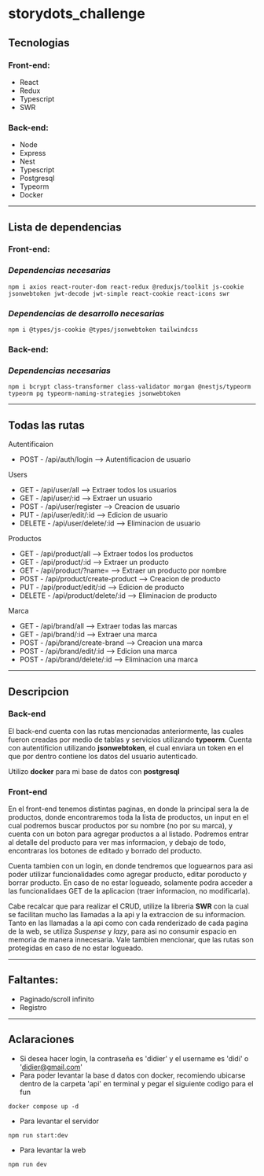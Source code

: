 # storydots_challenge

## Tecnologias
### Front-end:
- React
- Redux
- Typescript
- SWR
### Back-end:
- Node
- Express
- Nest
- Typescript
- Postgresql
- Typeorm
- Docker
---
## Lista de dependencias
### Front-end:
### _Dependencias necesarias_
```
npm i axios react-router-dom react-redux @reduxjs/toolkit js-cookie jsonwebtoken jwt-decode jwt-simple react-cookie react-icons swr
```
### _Dependencias de desarrollo necesarias_
```
npm i @types/js-cookie @types/jsonwebtoken tailwindcss
```
### Back-end:
### _Dependencias necesarias_
```
npm i bcrypt class-transformer class-validator morgan @nestjs/typeorm typeorm pg typeorm-naming-strategies jsonwebtoken
```
---
## Todas las rutas
Autentificaion
- POST - /api/auth/login --> Autentificacion de usuario

Users
- GET - /api/user/all --> Extraer todos los usuarios
- GET - /api/user/:id --> Extraer un usuario
- POST - /api/user/register --> Creacion de usuario
- PUT - /api/user/edit/:id --> Edicion de usuario
- DELETE - /api/user/delete/:id --> Eliminacion de usuario

Productos
- GET - /api/product/all --> Extraer todos los productos
- GET - /api/product/:id --> Extraer un producto
- GET - /api/product/?name= --> Extraer un producto por nombre
- POST - /api/product/create-product --> Creacion de producto
- PUT - /api/product/edit/:id --> Edicion de producto
- DELETE - /api/product/delete/:id --> Eliminacion de producto

Marca
- GET - /api/brand/all --> Extraer todas las marcas
- GET - /api/brand/:id --> Extraer una marca
- POST - /api/brand/create-brand --> Creacion una marca
- POST - /api/brand/edit/:id --> Edicion una marca
- POST - /api/brand/delete/:id --> Eliminacion una marca
---
## Descripcion
### Back-end
El back-end cuenta con las rutas mencionadas anteriormente, las cuales fueron creadas por medio de tablas y servicios utilizando **typeorm**.
Cuenta con autentificion utilizando **jsonwebtoken**, el cual enviara un token en el que por dentro contiene los datos del usuario autenticado.

Utilizo **docker** para mi base de datos con **postgresql**

### Front-end
En el front-end tenemos distintas paginas, en donde la principal sera la de productos, donde encontraremos toda la lista de productos, un input en el cual podremos buscar productos por su nombre (no por su marca), y cuenta con un boton para agregar productos a al listado.
Podremos entrar al detalle del producto para ver mas informacion, y debajo de todo, encontraras los botones de editado y borrado del producto.

Cuenta tambien con un login, en donde tendremos que loguearnos para asi poder utilizar funcionalidades como agregar producto, editar poroducto y borrar producto. En caso de no estar logueado, solamente podra acceder a las funcionalidaes GET de la aplicacion (traer informacion, no modificarla).

Cabe recalcar que para realizar el CRUD, utilize la libreria **SWR** con la cual se facilitan mucho las llamadas a la api y la extraccion de su informacion.
Tanto en las llamadas a la api como con cada renderizado de cada pagina de la web, se utiliza *Suspense* y *lazy*, para asi no consumir espacio en memoria de manera innecesaria.
Vale tambien mencionar, que las rutas son protegidas en caso de no estar logueado.

---
## Faltantes:
- Paginado/scroll infinito
- Registro

---
## Aclaraciones

- Si desea hacer login, la contraseña es 'didier' y el username es 'didi' o 'didier@gmail.com'
- Para poder levantar la base d datos con docker, recomiendo ubicarse dentro de la carpeta 'api' en terminal y pegar el siguiente codigo para el fun
```
docker compose up -d
```
- Para levantar el servidor
```
npm run start:dev
```

- Para levantar la web
```
npm run dev
```


